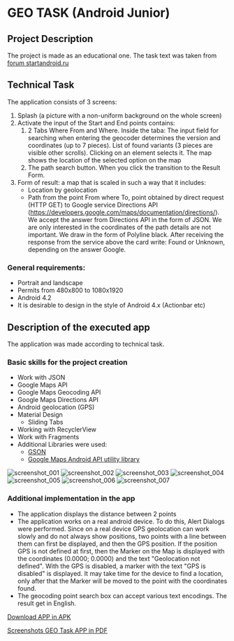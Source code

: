 # GEO TASK (Android Junior)

## Project Description
The project is made as an educational one. The task text was taken from [forum startandroid.ru](http://forum.startandroid.ru/viewtopic.php?f=54&t=2458&hilit=готовимся+к+собеседованию&sid=319374037ae57c83be76a14a2d79ffd0)

## Technical Task
The application consists of 3 screens:
1. Splash (a picture with a non-uniform background on the whole screen)
2. Activate the input of the Start and End points contains:
   1. 2 Tabs Where From and Where. Inside the taba: The input field for searching when entering the geocoder determines the version and coordinates (up to 7 pieces). List of found variants (3 pieces are visible other scrolls). Clicking on an element selects it. The map shows the location of the selected option on the map
   2. The path search button. When you click the transition to the Result Form.
3. Form of result: a map that is scaled in such a way that it includes:
   * Location by geolocation
   * Path from the point From where To, point obtained by direct request (HTTP GET) to Google service Directions API (https://developers.google.com/maps/documentation/directions/).
We accept the answer from Directions API in the form of JSON. We are only interested in the coordinates of the path details are not important. We draw in the form of Polyline black.
After receiving the response from the service above the card write: Found or Unknown, depending on the answer Google.

### General requirements:
* Portrait and landscape
* Permits from 480x800 to 1080x1920
* Android 4.2
* It is desirable to design in the style of Android 4.x (Actionbar etc)

## Description of the executed app
The application was made according to technical task.

### Basic skills for the project creation
+ Work with JSON
+ Google Maps API
+ Google Maps Geocoding API
+ Google Maps Directions API
+ Android geolocation (GPS)
+ Material Design
  + Sliding Tabs
+ Working with RecyclerView
+ Work with Fragments
+ Additional Libraries were used:
  + [GSON](https://github.com/google/gson)
  + [Google Maps Android API utility library](https://github.com/googlemaps/android-maps-utils)

![screenshot_001](https://cloud.githubusercontent.com/assets/19373990/26530716/f2b89014-43e2-11e7-93f8-90b35250b1d4.jpg)
![screenshot_002](https://cloud.githubusercontent.com/assets/19373990/26530718/f2b97434-43e2-11e7-88d0-149ffb6f28c3.jpg)
![screenshot_003](https://cloud.githubusercontent.com/assets/19373990/26530720/f2bba434-43e2-11e7-9f46-977293548558.jpg)
![screenshot_004](https://cloud.githubusercontent.com/assets/19373990/26530719/f2bacb04-43e2-11e7-9aa6-4a8ac00a52dc.jpg)
![screenshot_005](https://cloud.githubusercontent.com/assets/19373990/26530721/f2bc26a2-43e2-11e7-9b94-2670c3c4c2d6.jpg)
![screenshot_006](https://cloud.githubusercontent.com/assets/19373990/26530717/f2b89b54-43e2-11e7-846d-d18e0e1217fc.jpg)
![screenshot_007](https://cloud.githubusercontent.com/assets/19373990/26530722/f2d49660-43e2-11e7-8e95-e031a642e60b.jpg)

### Additional implementation in the app
+ The application displays the distance between 2 points
+ The application works on a real android device. To do this, Alert Dialogs were performed. Since on a real device GPS geolocation can work slowly and do not always show positions, two points with a line between them can first be displayed, and then the GPS position. If the position GPS is not defined at first, then the Marker on the Map is displayed with the coordinates (0.0000; 0.0000) and the text "Geolocation not defined". With the GPS is disabled, a marker with the text "GPS is disabled" is displayed. It may take time for the device to find a location, only after that the Marker will be moved to the point with the coordinates found.
+ The geocoding point search box can accept various text encodings. The result get in English.

[Download APP in APK]( https://drive.google.com/file/d/0B_FuLrEepxSsVnBBWG1IdG15MVE/view?usp=sharing)

[Screenshots GEO Task APP in PDF]( https://drive.google.com/file/d/0B_FuLrEepxSscUNqU2QxUHlqblk/view?usp=sharing)
